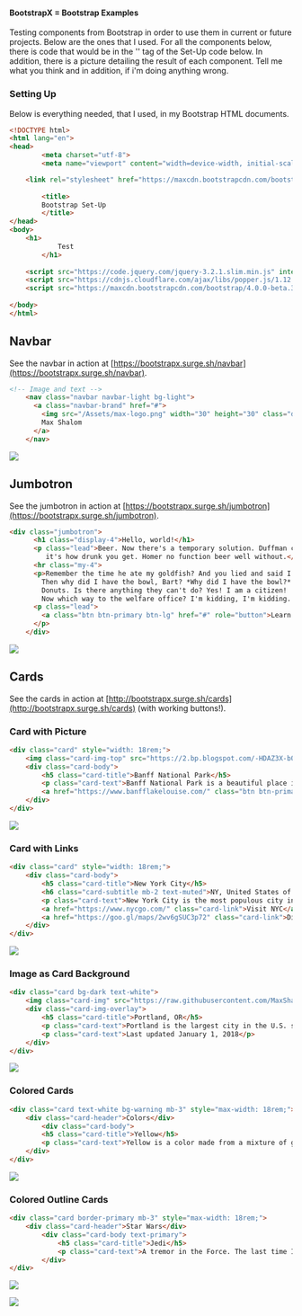 #### BootstrapX = Bootstrap Examples

Testing components from Bootstrap in order to use them in current or future projects. Below are the ones that I used. For all the components below, there is code that would be in the '<body>' tag of the Set-Up code below. In addition, there is a picture detailing the result of each component. Tell me what you think and in addition, if i'm doing anything wrong.

### Setting Up

Below is everything needed, that I used, in my Bootstrap HTML documents. 

```html
<!DOCTYPE html>
<html lang="en">
<head>
    	<meta charset="utf-8">
    	<meta name="viewport" content="width=device-width, initial-scale=1, shrink-to-fit=no">

	<link rel="stylesheet" href="https://maxcdn.bootstrapcdn.com/bootstrap/4.0.0-beta.3/css/bootstrap.min.css" integrity="sha384-Zug+QiDoJOrZ5t4lssLdxGhVrurbmBWopoEl+M6BdEfwnCJZtKxi1KgxUyJq13dy" crossorigin="anonymous">
    
    	<title>
		Bootstrap Set-Up
    	</title>
</head>
<body>
	<h1>
      		Test
    	</h1>
    
	<script src="https://code.jquery.com/jquery-3.2.1.slim.min.js" integrity="sha384-KJ3o2DKtIkvYIK3UENzmM7KCkRr/rE9/Qpg6aAZGJwFDMVNA/GpGFF93hXpG5KkN" crossorigin="anonymous"></script>
	<script src="https://cdnjs.cloudflare.com/ajax/libs/popper.js/1.12.9/umd/popper.min.js" integrity="sha384-ApNbgh9B+Y1QKtv3Rn7W3mgPxhU9K/ScQsAP7hUibX39j7fakFPskvXusvfa0b4Q" crossorigin="anonymous"></script>
	<script src="https://maxcdn.bootstrapcdn.com/bootstrap/4.0.0-beta.3/js/bootstrap.min.js" integrity="sha384-a5N7Y/aK3qNeh15eJKGWxsqtnX/wWdSZSKp+81YjTmS15nvnvxKHuzaWwXHDli+4" crossorigin="anonymous"></script>
    
</body>
</html>
```



## Navbar
See the navbar in action at [https://bootstrapx.surge.sh/navbar](https://bootstrapx.surge.sh/navbar).

```html
<!-- Image and text -->
    <nav class="navbar navbar-light bg-light">
      <a class="navbar-brand" href="#">
        <img src="/Assets/max-logo.png" width="30" height="30" class="d-inline-block align-top" alt="">
        Max Shalom
      </a>
    </nav>
```

![](https://github.com/MaxShalom/BootstrapX/blob/master/docs/Component%20Example%20Pictures/navbar.png?raw=true)


## Jumbotron
See the jumbotron in action at [https://bootstrapx.surge.sh/jumbotron](https://bootstrapx.surge.sh/jumbotron).
```html
<div class="jumbotron">
      <h1 class="display-4">Hello, world!</h1>
      <p class="lead">Beer. Now there's a temporary solution. Duffman can't breathe! OH NO! Son, when you participate in sporting events, it's not whether you win or lose:
         it's how drunk you get. Homer no function beer well without.</p>
      <hr class="my-4">
      <p>Remember the time he ate my goldfish? And you lied and said I never had goldfish. 
        Then why did I have the bowl, Bart? *Why did I have the bowl?* 
        Donuts. Is there anything they can't do? Yes! I am a citizen! 
        Now which way to the welfare office? I'm kidding, I'm kidding. I work, I work.</p>
      <p class="lead">
        <a class="btn btn-primary btn-lg" href="#" role="button">Learn more</a>
      </p>
    </div>
```

![](https://github.com/MaxShalom/BootstrapX/blob/master/docs/Component%20Example%20Pictures/jumbotron.png?raw=true)

## Cards
See the cards in action at [http://bootstrapx.surge.sh/cards](http://bootstrapx.surge.sh/cards) (with working buttons!).


### Card with Picture
```html
<div class="card" style="width: 18rem;">
	<img class="card-img-top" src="https://2.bp.blogspot.com/-HDAZ3X-b0r0/V3Wh6pCV-WI/AAAAAAAA57o/hI1KVFR2wYELGnlscZV4pbdaWsbV2U1igCLcB/s1600/Banff-National-Park-14.jpg" alt="Card image cap">
	<div class="card-body">
		<h5 class="card-title">Banff National Park</h5>
		<p class="card-text">Banff National Park is a beautiful place in Alberta, Canada.</p>
		<a href="https://www.banfflakelouise.com/" class="btn btn-primary">Go somewhere</a>
	</div>
</div>
```

![](https://github.com/MaxShalom/BootstrapX/blob/master/docs/Component%20Example%20Pictures/card-pictures.png?raw=true)

### Card with Links
```html
<div class="card" style="width: 18rem;">
	<div class="card-body">
		<h5 class="card-title">New York City</h5>
		<h6 class="card-subtitle mb-2 text-muted">NY, United States of America</h6>
		<p class="card-text">New York City is the most populous city in the United States, with an estimated 2016 population of 8,537,673 people.</p>
		<a href="https://www.nycgo.com/" class="card-link">Visit NYC</a>
		<a href="https://goo.gl/maps/2wv6gSUC3p72" class="card-link">Directions</a>
	</div>
</div>
```

![](https://github.com/MaxShalom/BootstrapX/blob/master/docs/Component%20Example%20Pictures/card-links.png?raw=true)

### Image as Card Background
```html
<div class="card bg-dark text-white">
	<img class="card-img" src="https://raw.githubusercontent.com/MaxShalom/BootstrapX/master/Components/assets/gradient.png" alt="Card image">
	<div class="card-img-overlay">
		<h5 class="card-title">Portland, OR</h5>
		<p class="card-text">Portland is the largest city in the U.S. state of Oregon and the seat of Multnomah County. The population is 639,863 people.</p>
		<p class="card-text">Last updated January 1, 2018</p>
	</div>
</div>
```

![](https://github.com/MaxShalom/BootstrapX/blob/master/docs/Component%20Example%20Pictures/card-img-back.png?raw=true)

### Colored Cards
```html
<div class="card text-white bg-warning mb-3" style="max-width: 18rem;">
	<div class="card-header">Colors</div>
      	<div class="card-body">
		<h5 class="card-title">Yellow</h5>
		<p class="card-text">Yellow is a color made from a mixture of green and blue.</p>
	</div>
</div>
```

![](https://github.com/MaxShalom/BootstrapX/blob/master/docs/Component%20Example%20Pictures/colored-cards.png?raw=true)

### Colored Outline Cards
```html
<div class="card border-primary mb-3" style="max-width: 18rem;">
	<div class="card-header">Star Wars</div>
    	<div class="card-body text-primary">
      		<h5 class="card-title">Jedi</h5>
      		<p class="card-text">A tremor in the Force. The last time I felt it was in the presence of my old master. </p>
    	</div>
</div>
```

![](https://github.com/MaxShalom/BootstrapX/blob/master/docs/Component%20Example%20Pictures/outline-colored-cards.png?raw=true)


![](https://raw.githubusercontent.com/MaxShalom/BootstrapX/master/docs/Component%20Example%20Pictures/Logos/word-logo.png)

